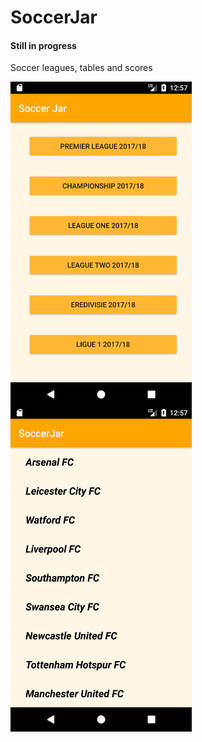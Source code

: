 # SoccerJar
#### Still in progress 
Soccer leagues, tables and scores

<img src="https://github.com/joysoi/SoccerJar/blob/master/art/Screenshot_1499273837.png" 
 height="520" width="290" align="left"/>
<img src="https://github.com/joysoi/SoccerJar/blob/master/art/Screenshot_1499273843.png" 
 height="520" width="290" align="left"/>
